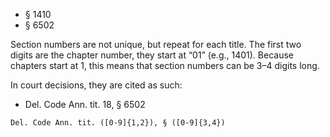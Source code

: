 * § 1410
* § 6502

Section numbers are not unique, but repeat for each title. The first two digits are the chapter number, they start at “01” (e.g., 1401). Because chapters start at 1, this means that section numbers can be 3–4 digits long.

In court decisions, they are cited as such:

* Del. Code Ann. tit. 18, § 6502

```
Del. Code Ann. tit. ([0-9]{1,2}), § ([0-9]{3,4})
```
